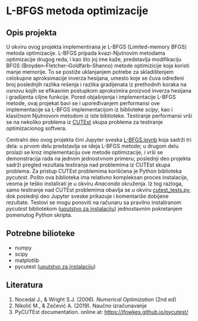 # L-BFGS metoda optimizacije

## Opis projekta

U okviru ovog projekta implementirana je L-BFGS (Limited-memory BFGS) metoda optimizacije. L-BFGS pripada kvazi-Njutnovim metodama optimizacije drugog reda, i kao što joj ime kaže, predstavlja modifikaciju BFGS (Broyden–Fletcher–Goldfarb–Shanno) metode optimizicije koja koristi manje memorije. To se postiže uklanjanjem potrebe za skladištenjem celokupne aproksimacije inverza hesijana, umesto koje se čuva određeni broj poslednjih razlika rešenja i razlika gradijenata iz prethodnih koraka na osnovu kojih se efikasnim postupkom aproksimira proizvod inverza hesijana i gradijenta ciljne funkcije. Pored objašnjenja i implementacije L-BFGS metode, ovaj projekat bavi se i upoređivanjem performansi ove implementacije sa L-BFGS implementacijom iz biblioteke *scipy*, kao i klasičnom Njutnovom metodom iz iste biblioteke. Testiranje performansi vrši se na nekoliko problema iz [CUTEst](https://github.com/ralna/CUTEst) skupa problema za testiranje optimizacionog softvera.

Centralni deo ovog projekta čini Jupyter sveska [L-BFGS.ipynb](https://github.com/qkolj/L-BFGS/blob/master/L-BFGS.ipynb) koja sadrži tri dela: u prvom delu predstavlja se ideja L-BFGS metode; u drugom delu prolazi se kroz implementaciju ove metode optimizacije, i vrši se demonstracija rada na jednom jednostvnom primeru; poslednji deo projekta sadrži pregled rezultata testiranja nad problemima iz CUTEst skupa problema. Za pristup CUTEst problemima korišćena je Python biblioteka *pycutest*. Pošto ova biblioteka ima relativno kompleksan proces instalacije, veoma je teško instalirati je u okviru *Anaconda* okruženja. Iz tog razloga, samo testiranje nad CUTEst problemima obavlja se u okviru [cutest_tests.py](https://github.com/qkolj/L-BFGS/blob/master/cutest_tests.py), dok poslednji deo Jupyter sveske prikazuje i komentariše dobijene rezultate. Testovi se mogu ponoviti na računaru sa pravilno instaliranom *pycutest* bibliotekom ([uputstvo za instalaciju](https://jfowkes.github.io/pycutest/_build/html/install.html)) jednostavnim pokretanjem pomenutog Python skripta.

## Potrebne bilioteke

- numpy
- scipy
- matplotlib
- pycutest ([uputstvo za instalaciju](https://jfowkes.github.io/pycutest/_build/html/install.html))

## Literatura

1. Nocedal J., & Wright S.J. (2006). *Numerical Optimization* (2nd ed)
2. Nikolić M., & Zečević A. (2019). Naučno izračunavanje
3. PyCUTEst documentation. online at: https://jfowkes.github.io/pycutest/
